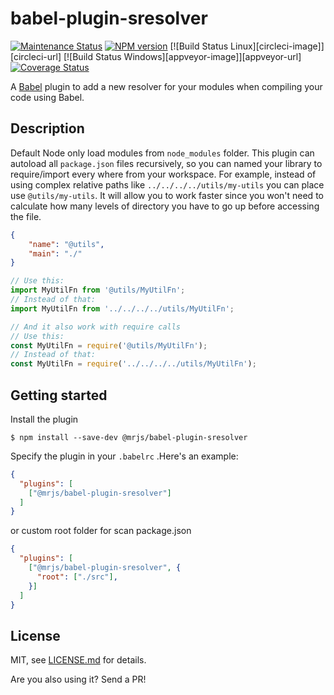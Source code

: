 # babel-plugin-sresolver
[![Maintenance Status][status-image]][status-url] [![NPM version][npm-image]][npm-url] [![Build Status Linux][circleci-image]][circleci-url] [![Build Status Windows][appveyor-image]][appveyor-url] [![Coverage Status][coverage-image]][coverage-url]

A [Babel](http://babeljs.io) plugin to add a new resolver for your modules when compiling your code using Babel. 

## Description

Default Node only load modules from `node_modules` folder.
This plugin can autoload all `package.json` files recursively, so you can named your library to require/import every where from your workspace.
For example, instead of using complex relative paths like `../../../../utils/my-utils` you can place use `@utils/my-utils`.
It will allow you to work faster since you won't need to calculate how many levels of directory you have to go up before accessing the file.
```json
{
    "name": "@utils",
    "main": "./"
}
```

```js
// Use this:
import MyUtilFn from '@utils/MyUtilFn';
// Instead of that:
import MyUtilFn from '../../../../utils/MyUtilFn';

// And it also work with require calls
// Use this:
const MyUtilFn = require('@utils/MyUtilFn');
// Instead of that:
const MyUtilFn = require('../../../../utils/MyUtilFn');
```

## Getting started

Install the plugin

```
$ npm install --save-dev @mrjs/babel-plugin-sresolver
```

Specify the plugin in your `.babelrc` .Here's an example:
```json
{
  "plugins": [
    ["@mrjs/babel-plugin-sresolver"]
  ]
}
```
or custom root folder for scan package.json
```json
{
  "plugins": [
    ["@mrjs/babel-plugin-sresolver", {
      "root": ["./src"],
    }]
  ]
}
```
## License

MIT, see [LICENSE.md](/LICENSE.md) for details.

Are you also using it? Send a PR!

[status-image]: https://img.shields.io/badge/status-maintained-brightgreen.svg
[status-url]: https://github.com/trickymast3r/babel-plugin-sresolver

[npm-image]: https://img.shields.io/npm/v/babel-plugin-module-resolver.svg
[npm-url]: https://www.npmjs.com/package/babel-plugin-module-resolver

[coverage-image]: https://codecov.io/gh/tleunen/babel-plugin-module-resolver/branch/master/graph/badge.svg
[coverage-url]: https://codecov.io/gh/tleunen/babel-plugin-module-resolver

[eslint-import-resolver-babel-module]: https://github.com/tleunen/eslint-import-resolver-babel-module
[eslint-plugin-import]: https://github.com/benmosher/eslint-plugin-import
[atom-autocomplete-modules]: https://github.com/nkt/atom-autocomplete-modules
